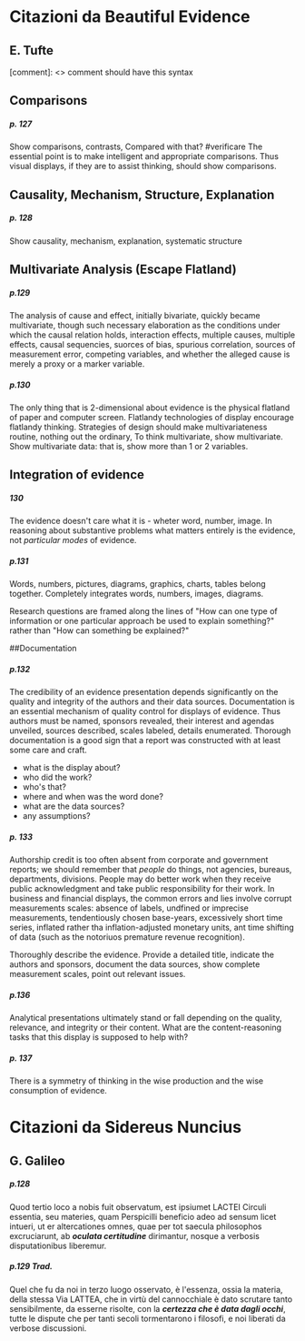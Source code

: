 Citazioni da Beautiful Evidence
===============================

E. Tufte
--------

[comment]: <> comment should have this syntax


## Comparisons
##### p. 127
Show comparisons, contrasts,
Compared with that? #verificare
The essential point is to make intelligent and appropriate comparisons.
Thus visual displays, if they are to assist thinking, should show comparisons.

## Causality, Mechanism, Structure, Explanation
##### p. 128
Show causality, mechanism, explanation, systematic structure

## Multivariate Analysis (Escape Flatland)
##### p.129
The analysis of cause and effect, initially bivariate, quickly became multivariate, though such necessary elaboration as the conditions under which the causal relation holds, interaction effects, multiple causes, multiple effects, causal sequencies, suorces of bias, spurious correlation, sources of measurement error, competing variables, and whether the alleged cause is merely a proxy or a marker variable.

##### p.130
The only thing that is 2-dimensional about evidence is the physical flatland of paper and computer screen.
Flatlandy technologies of display encourage flatlandy thinking.
Strategies of design should make multivariateness routine, nothing out the ordinary,
To think multivariate, show multivariate.
Show multivariate data: that is, show more than 1 or 2 variables.

## Integration of evidence
##### 130
The evidence doesn't care what it is - wheter word, number, image. In reasoning about substantive problems what matters entirely is the evidence, not *particular modes* of evidence.

##### p.131 
Words, numbers, pictures, diagrams, graphics, charts, tables belong together.
Completely integrates words, numbers, images, diagrams.

Research questions are framed along the lines of "How can one type of information or one particular approach be used to explain something?" rather than "How can something be explained?"


##Documentation
##### p.132
The credibility of an evidence presentation depends significantly on the quality and integrity of the authors and their data sources.
Documentation is an essential mechanism of quality control for displays of evidence. Thus authors must be named, sponsors revealed, their interest and agendas unveiled, sources described, scales labeled, details enumerated.
Thorough documentation is a good sign that a report was constructed with at least some care and craft.
* what is the display about?
* who did the work?
* who's that?
* where and when was the word done?
* what are the data sources?
* any assumptions?

##### p. 133
Authorship credit is too often absent from corporate and government reports; we should remember that *people* do things, not agencies, bureaus, departments, divisions.
People may do better work when they receive public acknowledgment and take public responsibility for their work.
In business and financial displays, the common errors and lies involve corrupt measurements scales: absence of labels, undfined or imprecise measurements, tendentiously chosen base-years, excessively short time series, inflated rather tha inflation-adjusted monetary units, ant time shifting of data (such as the notoriuos premature revenue recognition).

Thoroughly describe the evidence. Provide a detailed title, indicate the authors and sponsors, document the data sources, show complete measurement scales, point out relevant issues.

##### p.136 
Analytical presentations ultimately stand or fall depending on the quality, relevance, and integrity or their content.
What are the content-reasoning tasks that this display is supposed to help with?

##### p. 137
There is a symmetry of thinking in the wise production and the wise consumption of evidence.


Citazioni da Sidereus Nuncius
==============================

G. Galileo
----------

##### p.128
Quod tertio loco a nobis fuit observatum, est ipsiumet LACTEI Circuli essentia, seu materies, quam Perspicilli beneficio adeo ad sensum licet intueri, ut er altercationes omnes, quae per tot saecula philosophos excruciarunt, ab ***oculata certitudine*** dirimantur, nosque a verbosis disputationibus liberemur.

##### p.129 Trad.
Quel che fu da noi in terzo luogo osservato, è l'essenza, ossia la materia, della stessa Via LATTEA, che in virtù del cannocchiale è dato scrutare tanto sensibilmente, da esserne risolte, con la ***certezza che è data dagli occhi***, tutte le dispute che per tanti secoli tormentarono i filosofi, e noi liberati da verbose discussioni.
